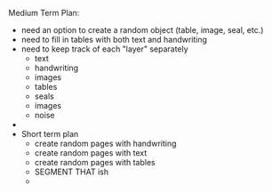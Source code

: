 

Medium Term Plan:

* need an option to create a random object (table, image, seal, etc.)
* need to fill in tables with both text and handwriting
* need to keep track of each "layer" separately
  * text
  * handwriting
  * images
  * tables
  * seals
  * images
  * noise
* 
* Short term plan
  * create random pages with handwriting
  * create random pages with text
  * create random pages with tables
  * SEGMENT THAT ish
  * 